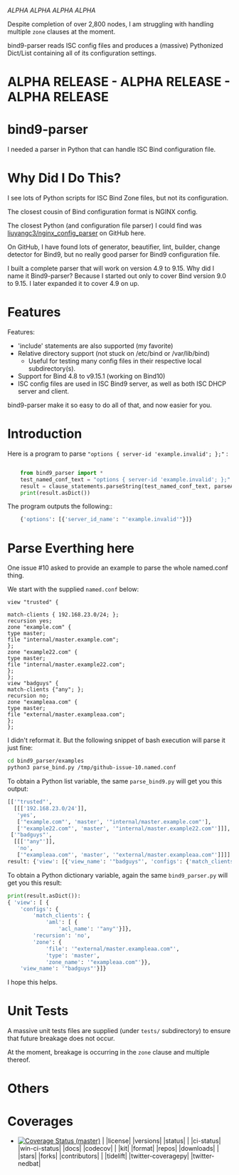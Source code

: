 *ALPHA* *ALPHA* *ALPHA* *ALPHA*

Despite completion of over 2,800 nodes, I am struggling with handling multiple `zone` clauses at the moment.

bind9-parser reads ISC config files and produces a (massive) Pythonized
Dict/List containing all of its configuration settings.

# **ALPHA RELEASE - ALPHA RELEASE - ALPHA RELEASE**

# bind9-parser

I needed a parser in Python that can handle ISC Bind configuration file.

# Why Did I Do This?

I see lots of Python scripts for ISC Bind Zone files, but not its configuration.

The closest cousin of Bind configuration format is NGINX config.

The closest Python (and configuration file parser) I could find was
[liuyangc3/nginx_config_parser](https://github.com/liuyangc3/nginx_config_parser) on GitHub here.

On GitHub, I have found lots of generator, beautifier, lint, builder, change detector for Bind9, but no really good parser for Bind9 configuration file.

I built a complete parser that will work on version 4.9 to 9.15.  Why did I name
it Bind9-parser?  Because I started out only to cover Bind version 9.0 to 9.15.
I later expanded it to cover 4.9 on up.

# Features

Features:
* 'include' statements are also supported (my favorite)
* Relative directory support (not stuck on /etc/bind or /var/lib/bind)
  * Useful for testing many config files in their respective local subdirectory(s).
* Support for Bind 4.8 to v9.15.1 (working on Bind10)
* ISC config files are used in ISC Bind9 server, as well as both ISC DHCP server and client.

bind9-parser make it so easy to do all of that, and now easier for you.

# Introduction
Here is a program to parse ``"options { server-id 'example.invalid'; };"`` :

```python

    from bind9_parser import *
    test_named_conf_text = "options { server-id 'example.invalid'; };"
    result = clause_statements.parseString(test_named_conf_text, parseAll=True)
    print(result.asDict())
```

The program outputs the following::

```python
    {'options': [{'server_id_name': "'example.invalid'"}]}
```

# Parse Everthing here
One issue #10 asked to provide an example to parse the whole named.conf thing.

We start with the supplied `named.conf` below:
```nginx
view "trusted" {

match-clients { 192.168.23.0/24; };
recursion yes;
zone "example.com" {
type master;
file "internal/master.example.com";
};
zone "example22.com" {
type master;
file "internal/master.example22.com";
};
};
view "badguys" {
match-clients {"any"; };
recursion no;
zone "exampleaa.com" {
type master;
file "external/master.exampleaa.com";
};
};

```
I didn't reformat it.  But the following snippet of bash execution will 
parse it just fine:
```bash
cd bind9_parser/examples
python3 parse_bind.py /tmp/github-issue-10.named.conf
```
To obtain a Python list variable, the same `parse_bind9.py` will get you this output:
```python
[['"trusted"',
  [[['192.168.23.0/24']],
   'yes',
   ['"example.com"', 'master', '"internal/master.example.com"'],
   ['"example22.com"', 'master', '"internal/master.example22.com"']]],
 ['"badguys"',
  [[['"any"']],
   'no',
   ['"exampleaa.com"', 'master', '"external/master.exampleaa.com"']]]]
result: {'view': [{'view_name': '"badguys"', 'configs': {'match_clients': {'aml': [{'acl_name': '"any"'}]}, 'recursion': 'no', 'zone': {'zone_name': '"exampleaa.com"', 'type': 'master', 'file': '"external/master.exampleaa.com"'}}}]}
```
To obtain a Python dictionary variable, again the same `bind9_parser.py` will get you this result:
```python
print(result.asDict()):
{ 'view': [ {
    'configs': {
        'match_clients': {
            'aml': [ {
                'acl_name': '"any"'}]},
        'recursion': 'no',
        'zone': {
            'file': '"external/master.exampleaa.com"',
            'type': 'master',
            'zone_name': '"exampleaa.com"'}},
    'view_name': '"badguys"'}]}
```

I hope this helps.

# Unit Tests
A massive unit tests files are supplied (under `tests/` subdirectory) to ensure that future breakage does not occur.

At the moment, breakage is occurring in the `zone` clause and multiple thereof.

# Others


# Coverages
* [![Coverage Status (master)](https://coveralls.io/repos/github/egberts/bind9_parser/badge.svg?branch=master)](https://coveralls.io/github/egberts/bind9_parser?branch=master)
|  |license| |versions| |status|
|  |ci-status| |win-ci-status| |docs| |codecov|
|  |kit| |format| |repos| |downloads|
|  |stars| |forks| |contributors|
|  |tidelift| |twitter-coveragepy| |twitter-nedbat|
